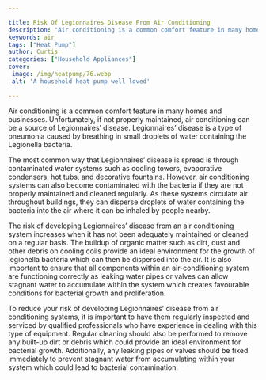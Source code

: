 ```yaml
---

title: Risk Of Legionnaires Disease From Air Conditioning
description: "Air conditioning is a common comfort feature in many homes and businesses. Unfortunately, if not properly maintained, air conditio...get more detail"
keywords: air
tags: ["Heat Pump"]
author: Curtis
categories: ["Household Appliances"]
cover: 
 image: /img/heatpump/76.webp
 alt: 'A household heat pump well loved'

---
```


Air conditioning is a common comfort feature in many homes and businesses. Unfortunately, if not properly maintained, air conditioning can be a source of Legionnaires’ disease. Legionnaires’ disease is a type of pneumonia caused by breathing in small droplets of water containing the Legionella bacteria. 

The most common way that Legionnaires’ disease is spread is through contaminated water systems such as cooling towers, evaporative condensers, hot tubs, and decorative fountains. However, air conditioning systems can also become contaminated with the bacteria if they are not properly maintained and cleaned regularly. As these systems circulate air throughout buildings, they can disperse droplets of water containing the bacteria into the air where it can be inhaled by people nearby. 

The risk of developing Legionnaires’ disease from an air conditioning system increases when it has not been adequately maintained or cleaned on a regular basis. The buildup of organic matter such as dirt, dust and other debris on cooling coils provide an ideal environment for the growth of legionella bacteria which can then be dispersed into the air. It is also important to ensure that all components within an air-conditioning system are functioning correctly as leaking water pipes or valves can allow stagnant water to accumulate within the system which creates favourable conditions for bacterial growth and proliferation. 

To reduce your risk of developing Legionnaires’ disease from air conditioning systems, it is important to have them regularly inspected and serviced by qualified professionals who have experience in dealing with this type of equipment. Regular cleaning should also be performed to remove any built-up dirt or debris which could provide an ideal environment for bacterial growth. Additionally, any leaking pipes or valves should be fixed immediately to prevent stagnant water from accumulating within your system which could lead to bacterial contamination.
